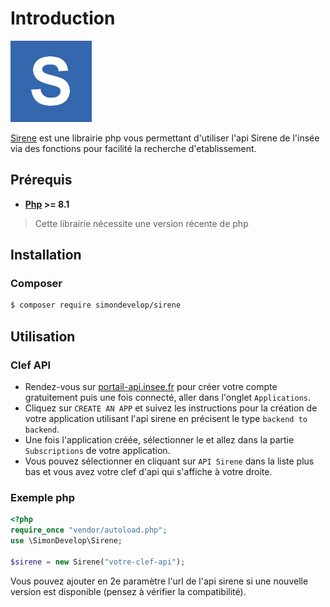 # Introduction

![](https://raw.githubusercontent.com/SimonDevelop/docs-sirene/master/docs/.vuepress/public/assets/img/logo.png)

[Sirene](https://github.com/SimonDevelop/sirene) est une librairie php vous permettant d'utiliser l'api Sirene de l'insée via des fonctions pour facilité la recherche d'etablissement.

## Prérequis

- **[Php](https://secure.php.net/) >= 8.1**
> Cette librairie nécessite une version récente de php

## Installation

### Composer
``` bash
$ composer require simondevelop/sirene
```

## Utilisation

### Clef API
- Rendez-vous sur [portail-api.insee.fr](https://portail-api.insee.fr) pour créer votre compte gratuitement puis une fois connecté, aller dans l'onglet `Applications`.
- Cliquez sur `CREATE AN APP` et suivez les instructions pour la création de votre application utilisant l'api sirene en précisent le type `backend to backend`.
- Une fois l'application créée, sélectionner le et allez dans la partie `Subscriptions` de votre application.
- Vous pouvez sélectionner en cliquant sur `API Sirene` dans la liste plus bas et vous avez votre clef d'api qui s'affiche à votre droite.

### Exemple php
``` php
<?php
require_once "vendor/autoload.php";
use \SimonDevelop\Sirene;

$sirene = new Sirene("votre-clef-api");
```
Vous pouvez ajouter en 2e paramètre l'url de l'api sirene si une nouvelle version est disponible (pensez à vérifier la compatibilité).